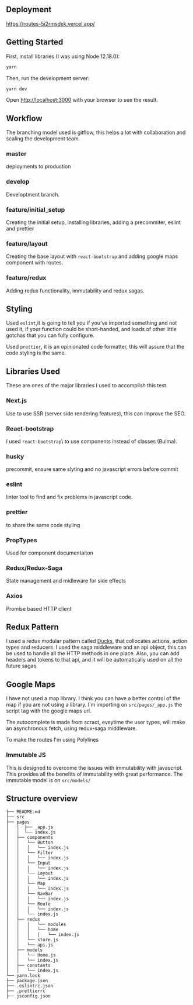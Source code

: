 ## Deployment

https://routes-5i2rmsdxk.vercel.app/

## Getting Started

First, install libraries (I was using Node 12.18.0):

```bash
yarn
```

Then, run the development server:

```bash
yarn dev
```

Open [http://localhost:3000](http://localhost:3000) with your browser to see the result.

## Workflow

The branching model used is gitflow, this helps a lot with collaboration and scaling the development team.

### master

deployments to production

### develop

Developtment branch.

### feature/initial_setup

Creating the initial setup, installing libraries, adding a precommiter, eslint and prettier

### feature/layout

Creating the base layout with `react-bootstrap` and adding google maps component with routes.

### feature/redux

Adding redux functionality, immutability and redux sagas.

## Styling

Used `eslint`,it is going to tell you if you’ve imported something and not used it, if your function could be short-handed, and loads of other little gotchas that you can fully configure.

Used `prettier`, it is an opinionated code formatter, this will assure that the code styling is the same.

## Libraries Used

These are ones of the major libraries I used to accomplish this test.

### Next.js

Use to use SSR (server side rendering features), this can improve the SEO.

### React-bootstrap

I used `react-bootstrap`\ to use components instead of classes (Bulma).

### husky

precommit, ensure same slyting and no javascript errors before commit

### eslint

linter tool to find and fix problems in javascript code.

### prettier

to share the same code styling

### PropTypes

Used for component documentaiton

### Redux/Redux-Saga

State management and midleware for side effects

### Axios

Promise based HTTP client

## Redux Pattern

I used a redux modular pattern called [Ducks](https://github.com/erikras/ducks-modular-redux), that collocates actions, action types and reducers.
I used the saga middleware and an api object, this can be used to handle all the HTTP methods in one place. Also, you can add headers and tokens to that api, and it will be automatically used on all the future sagas.

## Google Maps

I have not used a map library. I think you can have a better control of the map if you are not using a library. I'm importing on `src/pages/_app.js` the script tag with the google maps url.

The autocomplete is made from scract, eveytime the user types, will make an asynchronous fetch, using redux-saga middleware.

To make the routes I'm using Polylines

### Immutable JS

This is designed to overcome the issues with immutability with javascript. This provides all the benefits of immutability with great performance. The immutable model is on `src/models/`

## Structure overview

```
├── README.md
├── src
├── pages
│   │  ├── _app.js
│   │  └── index.js
│   ├── components
│   │   └── Button
│   │   │   └── index.js
│   │   └── Filter
│   │   │   └── index.js
│   │   └── Input
│   │   │   └── index.js
│   │   └── Layout
│   │   │   └── index.js
│   │   └── Map
│   │   │   └── index.js
│   │   └── NavBar
│   │   │   └── index.js
│   │   └── Route
│   │   │   └── index.js
│   │   └── index.js
│   ├── redux
│   │   │   └── modules
│   │   │   └── home
│   │   │   │   └── index.js
│   │   └── store.js
│   │   └── api.js
│   ├── models
│   │   └── Home.js
│   │   └── index.js
│   ├── constants
│   │   └── index.js
└── yarn.lock
├── package.json
├── .eslintrc.json
├── .prettierrc
├── jsconfig.json
```


